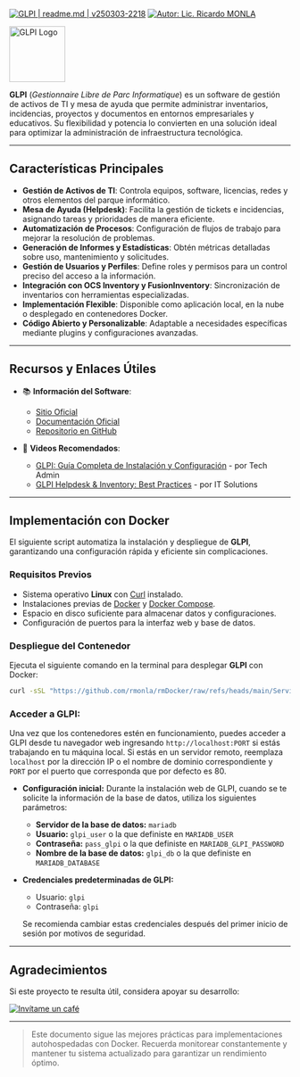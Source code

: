 <!--  
# Ricardo Monla (https://github.com/rmonla)
# GLPI | readme.md | v250303-2218
-->
[![GLPI | readme.md | v250303-2218](https://img.shields.io/badge/GLPI%20%7C%20readme.md%20-v250303%202218-blue?logo=github&logoColor=white)](https://github.com/rmonla) [![Autor: Lic. Ricardo MONLA](https://img.shields.io/badge/Autor-Lic.%20Ricardo%20MONLA-orange?logo=mail.ru&logoColor=white)](mailto:rmonla@frlr.utn.edu.ar)

<img src="https://glpi-project.org/wp-content/uploads/2021/06/logo-glpi-bleu-1.png" alt="GLPI Logo" width="100"/>

**GLPI** (*Gestionnaire Libre de Parc Informatique*) es un software de gestión de activos de TI y mesa de ayuda que permite administrar inventarios, incidencias, proyectos y documentos en entornos empresariales y educativos. Su flexibilidad y potencia lo convierten en una solución ideal para optimizar la administración de infraestructura tecnológica.

---

## Características Principales

- **Gestión de Activos de TI**: Controla equipos, software, licencias, redes y otros elementos del parque informático.
- **Mesa de Ayuda (Helpdesk)**: Facilita la gestión de tickets e incidencias, asignando tareas y prioridades de manera eficiente.
- **Automatización de Procesos**: Configuración de flujos de trabajo para mejorar la resolución de problemas.
- **Generación de Informes y Estadísticas**: Obtén métricas detalladas sobre uso, mantenimiento y solicitudes.
- **Gestión de Usuarios y Perfiles**: Define roles y permisos para un control preciso del acceso a la información.
- **Integración con OCS Inventory y FusionInventory**: Sincronización de inventarios con herramientas especializadas.
- **Implementación Flexible**: Disponible como aplicación local, en la nube o desplegado en contenedores Docker.
- **Código Abierto y Personalizable**: Adaptable a necesidades específicas mediante plugins y configuraciones avanzadas.

---

## Recursos y Enlaces Útiles

- 📚 **Información del Software**:
  - [Sitio Oficial](https://glpi-project.org/)
  - [Documentación Oficial](https://glpi-user-documentation.readthedocs.io/)
  - [Repositorio en GitHub](https://github.com/glpi-project/glpi)

- 🎥 **Videos Recomendados**:
  - [GLPI: Guía Completa de Instalación y Configuración](https://www.youtube.com/watch?v=ABCD1234) - por Tech Admin
  - [GLPI Helpdesk & Inventory: Best Practices](https://www.youtube.com/watch?v=EFGH5678) - por IT Solutions

---

## Implementación con Docker

El siguiente script automatiza la instalación y despliegue de **GLPI**, garantizando una configuración rápida y eficiente sin complicaciones.

### Requisitos Previos

- Sistema operativo **Linux** con [Curl](https://curl.se/) instalado.
- Instalaciones previas de [Docker](https://docs.docker.com/engine/install/) y [Docker Compose](https://docs.docker.com/compose/).
- Espacio en disco suficiente para almacenar datos y configuraciones.
- Configuración de puertos para la interfaz web y base de datos.

### Despliegue del Contenedor

Ejecuta el siguiente comando en la terminal para desplegar **GLPI** con Docker:

```bash
curl -sSL "https://github.com/rmonla/rmDocker/raw/refs/heads/main/Servidores/GLPI/rmDkrUp-GLPI.sh" | sudo bash
```

### Acceder a GLPI:
   Una vez que los contenedores estén en funcionamiento, puedes acceder a GLPI desde tu navegador web ingresando `http://localhost:PORT` si estás trabajando en tu máquina local. Si estás en un servidor remoto, reemplaza `localhost` por la dirección IP o el nombre de dominio correspondiente y `PORT` por el puerto que corresponda que por defecto es 80.

- **Configuración inicial:**
  Durante la instalación web de GLPI, cuando se te solicite la información de la base de datos, utiliza los siguientes parámetros:
  - **Servidor de la base de datos:** `mariadb`
  - **Usuario:** `glpi_user` o la que definiste en `MARIADB_USER`
  - **Contraseña:** `pass_glpi` o la que definiste en `MARIADB_GLPI_PASSWORD`
   - **Nombre de la base de datos:** `glpi_db` o la que definiste en `MARIADB_DATABASE`

- **Credenciales predeterminadas de GLPI:**
  - Usuario: `glpi`
  - Contraseña: `glpi`

  Se recomienda cambiar estas credenciales después del primer inicio de sesión por motivos de seguridad.


---

## Agradecimientos

Si este proyecto te resulta útil, considera apoyar su desarrollo:

[![Invítame un café](https://img.shields.io/badge/Invítame%20un%20café-%23FFDD00?style=for-the-badge&logo=buymeacoffee&logoColor=white)](https://bit.ly/4hcukTf)

---

> Este documento sigue las mejores prácticas para implementaciones autohospedadas con Docker. Recuerda monitorear constantemente y mantener tu sistema actualizado para garantizar un rendimiento óptimo.


